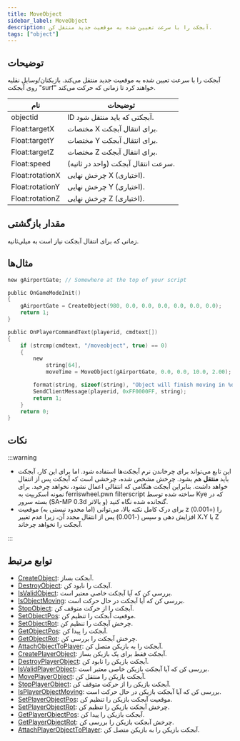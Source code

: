 ```yaml
---
title: MoveObject
sidebar_label: MoveObject
description: آبجکت را با سرعت تعیین شده به موقعیت جدید منتقل کن.
tags: ["object"]
---
```


## توضیحات

آبجکت را با سرعت تعیین شده به موقعیت جدید منتقل می‌کند. بازیکنان/وسایل نقلیه روی آبجکت "surf" خواهند کرد تا زمانی که حرکت می‌کند.

| نام             | توضیحات                                                     |
| --------------- | ----------------------------------------------------------- |
| objectid        | ID آبجکتی که باید منتقل شود.                               |
| Float:targetX   | مختصات X برای انتقال آبجکت.                                |
| Float:targetY   | مختصات Y برای انتقال آبجکت.                                |
| Float:targetZ   | مختصات Z برای انتقال آبجکت.                                |
| Float:speed     | سرعت انتقال آبجکت (واحد در ثانیه).                         |
| Float:rotationX | چرخش نهایی X (اختیاری).                                    |
| Float:rotationY | چرخش نهایی Y (اختیاری).                                    |
| Float:rotationZ | چرخش نهایی Z (اختیاری).                                    |

## مقدار بازگشتی

زمانی که برای انتقال آبجکت نیاز است به میلی‌ثانیه.

## مثال‌ها

```c
new gAirportGate; // Somewhere at the top of your script

public OnGameModeInit()
{
    gAirportGate = CreateObject(980, 0.0, 0.0, 0.0, 0.0, 0.0, 0.0);
    return 1;
}

public OnPlayerCommandText(playerid, cmdtext[])
{
    if (strcmp(cmdtext, "/moveobject", true) == 0)
    {
        new
            string[64],
            moveTime = MoveObject(gAirportGate, 0.0, 0.0, 10.0, 2.00);

        format(string, sizeof(string), "Object will finish moving in %d milliseconds", moveTime);
        SendClientMessage(playerid, 0xFF0000FF, string);
        return 1;
    }
    return 0;
}
```

## نکات

:::warning

- این تابع می‌تواند برای چرخاندن نرم آبجکت‌ها استفاده شود. اما برای این کار، آبجکت باید **منتقل** هم بشود. چرخش مشخص شده، چرخشی است که آبجکت پس از انتقال خواهد داشت. بنابراین آبجکت هنگامی که انتقالی اعمال نشود، نخواهد چرخید. برای نمونه اسکریپت به ferriswheel.pwn filterscript ساخته شده توسط Kye که در بسته سرور (SA-MP 0.3d و بالاتر) گنجانده شده نگاه کنید.
- برای درک کامل نکته بالا، می‌توانی (اما محدود نیستی به) موقعیت z را (+0.001) افزایش دهی و سپس (-0.001) پس از انتقال مجدد آن، زیرا عدم تغییر X،Y یا Z آبجکت را نخواهد چرخاند.

:::

## توابع مرتبط

- [CreateObject](CreateObject): آبجکت بساز.
- [DestroyObject](DestroyObject): آبجکت را نابود کن.
- [IsValidObject](IsValidObject): بررسی کن که آیا آبجکت خاصی معتبر است.
- [IsObjectMoving](IsObjectMoving): بررسی کن که آیا آبجکت در حال حرکت است.
- [StopObject](StopObject): آبجکت را از حرکت متوقف کن.
- [SetObjectPos](SetObjectPos): موقعیت آبجکت را تنظیم کن.
- [SetObjectRot](SetObjectRot): چرخش آبجکت را تنظیم کن.
- [GetObjectPos](GetObjectPos): آبجکت را پیدا کن.
- [GetObjectRot](GetObjectRot): چرخش آبجکت را بررسی کن.
- [AttachObjectToPlayer](AttachObjectToPlayer): آبجکت را به بازیکن متصل کن.
- [CreatePlayerObject](CreatePlayerObject): آبجکت فقط برای یک بازیکن بساز.
- [DestroyPlayerObject](DestroyPlayerObject): آبجکت بازیکن را نابود کن.
- [IsValidPlayerObject](IsValidPlayerObject): بررسی کن که آیا آبجکت بازیکن خاصی معتبر است.
- [MovePlayerObject](MovePlayerObject): آبجکت بازیکن را منتقل کن.
- [StopPlayerObject](StopPlayerObject): آبجکت بازیکن را از حرکت متوقف کن.
- [IsPlayerObjectMoving](IsPlayerObjectMoving): بررسی کن که آیا آبجکت بازیکن در حال حرکت است.
- [SetPlayerObjectPos](SetPlayerObjectPos): موقعیت آبجکت بازیکن را تنظیم کن.
- [SetPlayerObjectRot](SetPlayerObjectRot): چرخش آبجکت بازیکن را تنظیم کن.
- [GetPlayerObjectPos](GetPlayerObjectPos): آبجکت بازیکن را پیدا کن.
- [GetPlayerObjectRot](GetPlayerObjectRot): چرخش آبجکت بازیکن را بررسی کن.
- [AttachPlayerObjectToPlayer](AttachPlayerObjectToPlayer): آبجکت بازیکن را به بازیکن متصل کن.